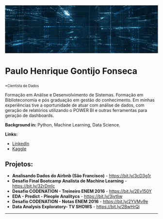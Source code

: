 <p align="center">
  <img src="banner.png" >
</p>

# Paulo Henrique Gontijo Fonseca
<sub>*Cientista de Dados</sub>

Formação em Análise e Desenvolvimento de Sistemas. 
Formação em Biblioteconomia e pós graduação em gestão do conhecimento.
Em minhas experiências tive a oportunidade de atuar com análise de dados, com geração de relatórios utilizando o POWER BI e outras ferramentas para geração de dashboards.

**Background in:** Python, Machine Learning, Data Science.

**Links:**
* [LinkedIn](https://www.linkedin.com/in/paulohenriquegf/)
* [Kaggle](https://www.kaggle.com/paulohenriquegf)


## Projetos:

* **Analisando Dados do Airbnb (São Francisco)** -  https://bit.ly/3cD3g1r
* **Desafio Final Bootcamp Analista de Machine Learning** -  https://bit.ly/32rDmIc
* **Desafio CODENATION - Treineiro ENEM 2016** -  https://bit.ly/2Ev150Y
* **EDA - Predict - Pleople Analitycs** -  https://bit.ly/3iytliw
* **Desafio CODENATION - Notas ENEM 2016** -  https://bit.ly/2YVMv9e
* **Data Analysis Exploratory- TV SHOWS**  -  https://bit.ly/2BwHrQi


---




